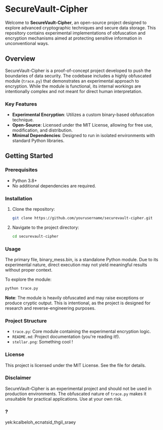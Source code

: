 # SecureVault-Cipher

Welcome to **SecureVault-Cipher**, an open-source project designed to explore advanced cryptographic techniques and secure data storage. This repository contains experimental implementations of obfuscation and encryption mechanisms aimed at protecting sensitive information in unconventional ways.

## Overview

SecureVault-Cipher is a proof-of-concept project developed to push the boundaries of data security. The codebase includes a highly obfuscated module (`trace.py`) that demonstrates an experimental approach to encryption. While the module is functional, its internal workings are intentionally complex and not meant for direct human interpretation.

### Key Features

- **Experimental Encryption**: Utilizes a custom binary-based obfuscation technique.
- **Open-Source**: Licensed under the MIT License, allowing for free use, modification, and distribution.
- **Minimal Dependencies**: Designed to run in isolated environments with standard Python libraries.

## Getting Started

### Prerequisites

- Python 3.8+
- No additional dependencies are required.

### Installation

1. Clone the repository:

   ```bash
   git clone https://github.com/yourusername/securevault-cipher.git
   ```

2. Navigate to the project directory:

   ```bash
   cd securevault-cipher
   ```

### Usage

The primary file, binary_mess.bin, is a standalone Python module. Due to its experimental nature, direct execution may not yield meaningful results without proper context.

To explore the module:
```bash
python trace.py
```
**Note**: The module is heavily obfuscated and may raise exceptions or produce cryptic output. This is intentional, as the project is designed for research and reverse-engineering purposes.


### Project Structure

- `trace.py`: Core module containing the experimental encryption logic.
- `README.md`: Project documentation (you're reading it!).
- `stellar.png`: Something cool !


### License

This project is licensed under the MIT License. See the  file for details.


### Disclaimer
SecureVault-Cipher is an experimental project and should not be used in production environments. The obfuscated nature of `trace.py` makes it unsuitable for practical applications. Use at your own risk.


### ?
yek:kcalbeloh_ecnatsid_thgil_sraey
